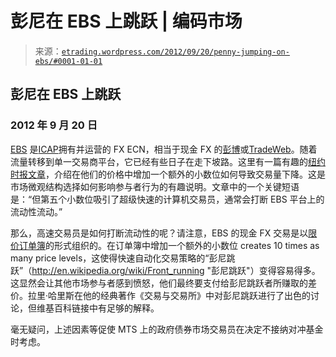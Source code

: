 <!--yml

category: 未分类

date: 2024-05-12 19:33:55

-->

# 彭尼在 EBS 上跳跃 | 编码市场

> 来源：[`etrading.wordpress.com/2012/09/20/penny-jumping-on-ebs/#0001-01-01`](https://etrading.wordpress.com/2012/09/20/penny-jumping-on-ebs/#0001-01-01)

## 彭尼在 EBS 上跳跃

### 2012 年 9 月 20 日

[EBS](http://www.ebs.com/) 是[ICAP](http://www.icap.com/)拥有并运营的 FX ECN，相当于现金 FX 的[彭博](http://www.bloomberg.com/)或[TradeWeb](http://www.tradeweb.com/)。随着流量转移到单一交易商平台，它已经有些日子在走下坡路。这里有一篇有趣的[纽约时报文章](http://www.nytimes.com/reuters/2012/09/20/business/20reuters-forex-companies-ebs.html "感谢 ALEA 提供链接！")，介绍在他们的价格中增加一个额外的小数位如何导致交易量下降。这是市场微观结构选择如何影响参与者行为的有趣说明。文章中的一个关键短语是：“但第五个小数位吸引了超级快速的计算机交易员，通常会打断 EBS 平台上的流动性流动。”

那么，高速交易员是如何打断流动性的呢？请注意，EBS 的现金 FX 交易是以[限价订单簿](http://www.ebs.com/markets/spot-fx.aspx)的形式组织的。在订单簿中增加一个额外的小数位 creates 10 times as many price levels，这使得快速自动化交易策略的“彭尼跳跃”（http://en.wikipedia.org/wiki/Front_running "彭尼跳跃"）变得容易得多。这显然会让其他市场参与者感到愤怒，他们最终要支付给彭尼跳跃者所赚取的差价。拉里·哈里斯在他的经典著作《交易与交易所》中对彭尼跳跃进行了出色的讨论，但维基百科链接中有足够的解释。

毫无疑问，上述因素等促使 MTS 上的政府债券市场交易员在决定不接纳对冲基金时考虑。
